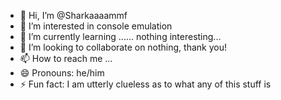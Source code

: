- 👋 Hi, I’m @Sharkaaaammf
- 👀 I’m interested in console emulation
- 🌱 I’m currently learning ...... nothing interesting...
- 💞️ I’m looking to collaborate on nothing, thank you!
- 📫 How to reach me ... 
- 😄 Pronouns: he/him
- ⚡ Fun fact: I am utterly clueless as to what any of this stuff is

<!---
Sharkaaaammf/Sharkaaaammf is a ✨ special ✨ repository because its `README.md` (this file) appears on your GitHub profile.
You can click the Preview link to take a look at your changes.
--->
